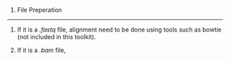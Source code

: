 1. File Preperation
-----------
1) If it is a *.fastq* file, alignment need to be done using tools such as bowtie (not included in this toolkit).

2) If it is a *.bam* file, 
